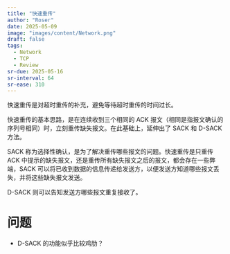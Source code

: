 ```yaml
---
title: "快速重传"
author: "Roser"
date: 2025-05-09
image: "images/content/Network.png"
draft: false
tags:
  - Network
  - TCP
  - Review
sr-due: 2025-05-16
sr-interval: 64
sr-ease: 310
---
```

快速重传是对超时重传的补充，避免等待超时重传的时间过长。

快速重传的基本思路，是在连续收到三个相同的 ACK 报文（相同是指报文确认的序列号相同）时，立刻重传缺失报文。在此基础上，延伸出了 SACK 和 D-SACK 方法。

SACK 称为选择性确认，是为了解决重传哪些报文的问题。快速重传是只重传 ACK 中提示的缺失报文，还是重传所有缺失报文之后的报文，都会存在一些弊端，SACK 可以将已收到数据的信息传递给发送方，以便发送方知道哪些报文丢失，并将这些缺失报文发送。

D-SACK 则可以告知发送方哪些报文重复接收了。

# 问题

- D-SACK 的功能似乎比较鸡肋？